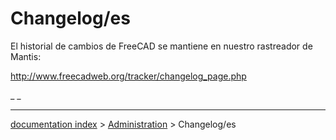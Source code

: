 # Changelog/es
El historial de cambios de FreeCAD se mantiene en nuestro rastreador de Mantis:

<http://www.freecadweb.org/tracker/changelog_page.php>




_ _

---
[documentation index](../README.md) > [Administration](Category_Administration.md) > Changelog/es
